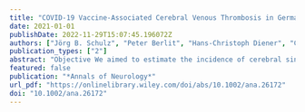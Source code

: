 ```yaml
---
title: "COVID-19 Vaccine-Associated Cerebral Venous Thrombosis in Germany"
date: 2021-01-01
publishDate: 2022-11-29T15:07:45.196072Z
authors: ["Jörg B. Schulz", "Peter Berlit", "Hans-Christoph Diener", "Christian Gerloff", "Andreas Greinacher", "Christine Klein", "Gabor C. Petzold", "Marco Piccininni", "Sven Poli", "Rainer Röhrig", "Helmuth Steinmetz", "Thomas Thiele", "Tobias Kurth", "the German Society of Neurology SARS-CoV-2 Vaccination Study Group"]
publication_types: ["2"]
abstract: "Objective We aimed to estimate the incidence of cerebral sinus and venous thrombosis (CVT) within 1 month from first dose administration and the frequency of vaccine-induced immune thrombotic thrombocytopenia (VITT) as the underlying mechanism after vaccination with BNT162b2, ChAdOx1, and mRNA-1273, in Germany. Methods A web-based questionnaire was e-mailed to all departments of neurology. We requested a report of cases of CVT occurring within 1 month of a COVID-19 vaccination. Other cerebral events could also be reported. Incidence rates of CVT were calculated by using official statistics of 9 German states. Results A total of 45 CVT cases were reported. In addition, 9 primary ischemic strokes, 4 primary intracerebral hemorrhages, and 4 other neurological events were recorded. Of the CVT patients, 35 (77.8%) were female, and 36 (80.0%) were younger than 60 years. Fifty-three events were observed after vaccination with ChAdOx1 (85.5%), 9 after BNT162b2 (14.5%) vaccination, and none after mRNA-1273 vaccination. After 7,126,434 first vaccine doses, the incidence rate of CVT within 1 month from first dose administration was 0.55 (95% confidence interval [CI] = 0.38–0.78) per 100,000 person-months (which corresponds to a risk of CVT within the first 31 days of 0.55 per 100,000 individuals) for all vaccines and 1.52 (95% CI = 1.00–2.21) for ChAdOx1 (after 2,320,535 ChAdOx1 first doses). The adjusted incidence rate ratio was 9.68 (95% CI = 3.46–34.98) for ChAdOx1 compared to mRNA-based vaccines and 3.14 (95% CI = 1.22–10.65) for females compared to non-females. In 26 of 45 patients with CVT (57.8%), VITT was graded highly probable. Interpretation Given an incidence of 0.02 to 0.15 per 100,000 person-months for CVT in the general population, these findings point toward a higher risk for CVT after ChAdOx1 vaccination, especially for women. ANN NEUROL 2021;90:627–639"
featured: false
publication: "*Annals of Neurology*"
url_pdf: "https://onlinelibrary.wiley.com/doi/abs/10.1002/ana.26172"
doi: "10.1002/ana.26172"
---
```


